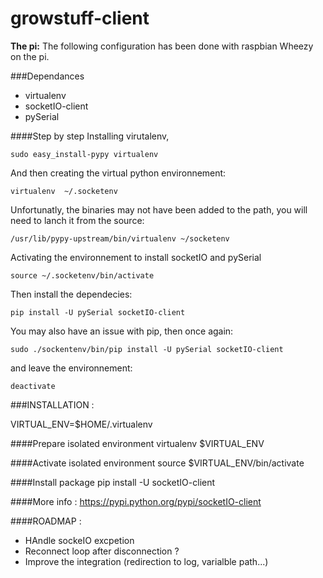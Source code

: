 growstuff-client
================
**The pi:** The following configuration has been done with raspbian Wheezy on the pi. 

###Dependances

- virtualenv
- socketIO-client
- pySerial

####Step by step
Installing virutalenv,

    sudo easy_install-pypy virtualenv

And then creating the virtual python environnement:
    
    virtualenv  ~/.socketenv
    
Unfortunatly, the binaries may not have been added to the path, you will need to lanch it from the source:

    /usr/lib/pypy-upstream/bin/virtualenv ~/socketenv
    
Activating the environnement to install socketIO and pySerial

    source ~/.socketenv/bin/activate
    
Then install the dependecies:

    pip install -U pySerial socketIO-client
    
You may also have an issue with pip, then once again:

    sudo ./sockentenv/bin/pip install -U pySerial socketIO-client


and leave the environnement:

    deactivate

###INSTALLATION :

VIRTUAL_ENV=$HOME/.virtualenv

####Prepare isolated environment
virtualenv $VIRTUAL_ENV

####Activate isolated environment
source $VIRTUAL_ENV/bin/activate

####Install package
pip install -U socketIO-client


####More info : 
https://pypi.python.org/pypi/socketIO-client


####ROADMAP : 

- HAndle sockeIO excpetion
- Reconnect loop after disconnection ?
- Improve the integration (redirection to log, varialble path...)
